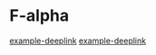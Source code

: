 # F-alpha


[example-deeplink](boostplay://merchant/detail/E2EJ1703OLF)
[example-deeplink](https://www.google.com)
